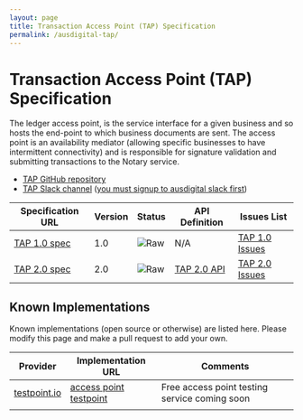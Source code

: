 ```yaml
---
layout: page
title: Transaction Access Point (TAP) Specification
permalink: /ausdigital-tap/
---
```


# Transaction Access Point (TAP) Specification

The ledger access point, is the service interface for a given business and so hosts the end-point to which business documents are sent. The access point is an availability mediator (allowing specific businesses to have intermittent connectivity) and is responsible for signature validation and submitting transactions to the Notary service.

* [TAP GitHub repository](https://github.com/ausdigital/ausdigital-tap)
* [TAP Slack channel](https://ausdigital.slack.com/messages/spec-tap/) ([you must signup to ausdigital slack first](https://chat.ausdigital.org/))

| Specification URL | Version | Status | API Definition | Issues List |
| ----------------- | ------  | ------ | -------------- |  ---------- |
| [TAP 1.0 spec](http://ausdigital.org/specs/ausdigital-tap/1.0/) | 1.0 | ![Raw](http://rfc.unprotocols.org/spec:2/COSS/raw.svg)  | N/A |  [TAP 1.0 Issues](https://github.com/ausdigital/ausdigital-tap-v1/issues)  |
| [TAP 2.0 spec](http://ausdigital.org/specs/ausdigital-tap/2.0/) | 2.0 | ![Raw](http://rfc.unprotocols.org/spec:2/COSS/raw.svg)  | [TAP 2.0 API](http://ausdigital.org/specs/ausdigital-tap/2.0/api) |  [TAP 2.0 Issues](https://github.com/ausdigital/ausdigital-tap/issues)  |

## Known Implementations

Known implementations (open source or otherwise) are listed here.  Please modify this page and make a pull request to add your own.

|Provider|Implementation URL|Comments|
|--------|------------------|--------|
|[testpoint.io](http://testpoint.io/) | [access point testpoint](http://testpoint.io/tap)| Free access point testing service coming soon|
|  |  |  |
